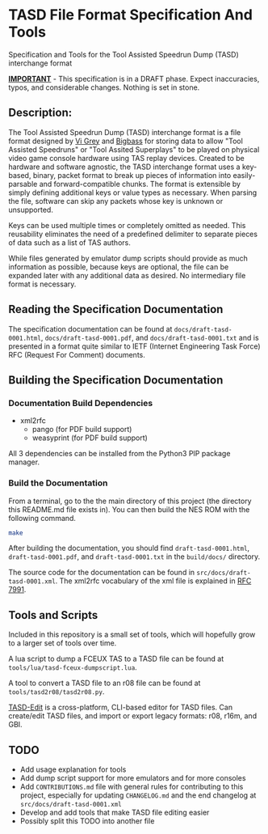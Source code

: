 # **TASD File Format Specification And Tools**

Specification and Tools for the Tool Assisted Speedrun Dump (TASD) interchange format

<ins>**IMPORTANT**</ins> - This specification is in a DRAFT phase.  Expect inaccuracies, typos, and considerable changes.  Nothing is set in stone.

## Description:

The Tool Assisted Speedrun Dump (TASD) interchange format is a file format designed by [Vi Grey](https://github.com/vigrey) and [Bigbass](https://github.com/bigbass1997) for storing data to allow "Tool Assisted Speedruns" or "Tool Assited Superplays" to be played on physical video game console hardware using TAS replay devices.  Created to be hardware and software agnostic, the TASD interchange format uses a key-based, binary, packet format to break up pieces of information into easily-parsable and forward-compatible chunks.  The format is extensible by simply defining additional keys or value types as necessary.  When parsing the file, software can skip any packets whose key is unknown or unsupported.

Keys can be used multiple times or completely omitted as needed.  This reusability eliminates the need of a predefined delimiter to separate pieces of data such as a list of TAS authors.

While files generated by emulator dump scripts should provide as much information as possible, because keys are optional, the file can be expanded later with any additional data as desired. No intermediary file format is necessary.


## **Reading the Specification Documentation**

The specification documentation can be found at `docs/draft-tasd-0001.html`, `docs/draft-tasd-0001.pdf`, and `docs/draft-tasd-0001.txt` and is presented in a format quite similar to IETF (Internet Engineering Task Force) RFC (Request For Comment) documents.


## **Building the Specification Documentation**

### Documentation Build Dependencies
- xml2rfc
	+ pango (for PDF build support)
	+ weasyprint (for PDF build support)

All 3 dependencies can be installed from the Python3 PIP package manager.
	
### Build the Documentation
From a terminal, go to the the main directory of this project (the directory this README.md file exists in).  You can then build the NES ROM with the following command.

```sh
make
```

After building the documentation, you should find `draft-tasd-0001.html`, `draft-tasd-0001.pdf`, and `draft-tasd-0001.txt` in the `build/docs/` directory.

The source code for the documentation can be found in `src/docs/draft-tasd-0001.xml`.  The xml2rfc vocabulary of the xml file is explained in [RFC 7991](https://www.rfc-editor.org/rfc/rfc7991).


## Tools and Scripts

Included in this repository is a small set of tools, which will hopefully grow to a larger set of tools over time.

A lua script to dump a FCEUX TAS to a TASD file can be found at `tools/lua/tasd-fceux-dumpscript.lua`.

A tool to convert a TASD file to an r08 file can be found at `tools/tasd2r08/tasd2r08.py`.

[TASD-Edit](https://github.com/bigbass1997/TASD-Edit) is a cross-platform, CLI-based editor for TASD files. Can create/edit TASD files, and import or export legacy formats: r08, r16m, and GBI.

## TODO

- Add usage explanation for tools
- Add dump script support for more emulators and for more consoles
- Add `CONTRIBUTIONS.md` file with general rules for contributing to this project, especially for updating `CHANGELOG.md` and the end changelog at `src/docs/draft-tasd-0001.xml`
- Develop and add tools that make TASD file editing easier
- Possibly split this TODO into another file